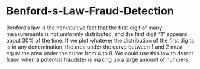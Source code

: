 # Benford-s-Law-Fraud-Detection
Benford’s law is the nonintuitive fact that the first digit of many measurements is not uniformly distributed, 
and the first digit “1” appears about 30% of the time.
If we plot whatever the distribution of the first digits is in any denomination,
the area under the curve between 1 and 2 must equal the area under the curve from 4 to 8.
We could use this law to detect fraud when a potential fraudster is making up a large amount of numbers.
